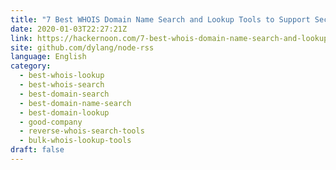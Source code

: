 ```yaml
---
title: "7 Best WHOIS Domain Name Search and Lookup Tools to Support Security Research and Investigations"
date: 2020-01-03T22:27:21Z
link: https://hackernoon.com/7-best-whois-domain-name-search-and-lookup-tools-to-support-security-research-and-investigations-d7s329x?source=rss&utm_medium=RSS&utm_source=news.12bit.vn
site: github.com/dylang/node-rss
language: English
category:
  - best-whois-lookup
  - best-whois-search
  - best-domain-search
  - best-domain-name-search
  - best-domain-lookup
  - good-company
  - reverse-whois-search-tools
  - bulk-whois-lookup-tools
draft: false
---
```

